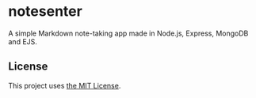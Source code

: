 # notesenter

A simple Markdown note-taking app made in Node.js, Express, MongoDB and EJS.

## License
This project uses [the MIT License](https://github.com/nslcoder/notesenter/blob/main/LICENSE.md).
